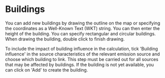 # Buildings

You can add new buildings by drawing the outline on the map or specifying the coordinates as a Well-Known Text (WKT) string. You can then enter the height of the building. You can specify rectangular and circular buildings. When drawing the building, double click to finish drawing.

To include the impact of building influence in the calculation, tick 'Building influence' in the source characteristics of the relevant emission source and choose which building to link. This step must be carried out for all sources that may be affected by buildings. If the building is not yet available, you can click on 'Add' to create the building.
